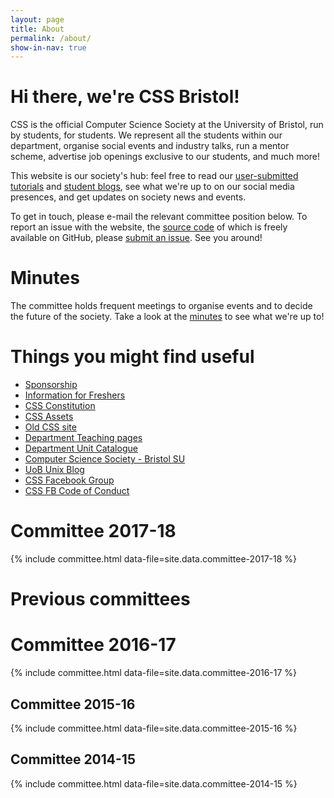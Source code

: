 ```yaml
---
layout: page
title: About
permalink: /about/
show-in-nav: true
---
```


# Hi there, we're CSS Bristol!

CSS is the official Computer Science Society at the University of Bristol, run by students, for students. We represent all the students within our department, organise social events and industry talks, run a mentor scheme, advertise job openings exclusive to our students, and much more!

This website is our society's hub: feel free to read our [user-submitted tutorials](/tutorials) and [student blogs](/blog), see what we're up to on our social media presences, and get updates on society news and events.

To get in touch, please e-mail the relevant committee position below. To report an issue with the website, the [source code](https://github.com/cssbristol/cssbristol.github.io) of which is freely available on GitHub, please [submit an issue](https://github.com/cssbristol/cssbristol.github.io/issues). See you around!

# Minutes

The committee holds frequent meetings to organise events and to decide the future of the society.
Take a look at the [minutes](https://drive.google.com/open?id=0B4WgBXYPLrCzaEp6Z3BnOUFleWs) to see what we're up to!

# Things you might find useful

* [Sponsorship](/pages/sponsors)
* [Information for Freshers](/pages/freshers)
* [CSS Constitution](/pages/constitution)
* [CSS Assets](/pages/assets)
* [Old CSS site](/old)
* [Department Teaching pages](http://www.cs.bris.ac.uk/Teaching/)
* [Department Unit Catalogue](https://www.bris.ac.uk/esu/unitprogcat/UnitsForDept.jsa?orgCode=COSC)
* [Computer Science Society - Bristol SU](http://www.bristolsu.org.uk/groups/computer-science-society)
* [UoB Unix Blog](http://unix.bris.ac.uk/)
* [CSS Facebook Group](https://www.facebook.com/groups/CSSBristol/)
* [CSS FB Code of Conduct](https://drive.google.com/open?id=0Bw8lYTnOhFe7ZlFGQk9DSnVoeFE)

# Committee 2017-18

{% include committee.html data-file=site.data.committee-2017-18 %}


# Previous committees

# Committee 2016-17

{% include committee.html data-file=site.data.committee-2016-17 %}

## Committee 2015-16

{% include committee.html data-file=site.data.committee-2015-16 %}

## Committee 2014-15

{% include committee.html data-file=site.data.committee-2014-15 %}
